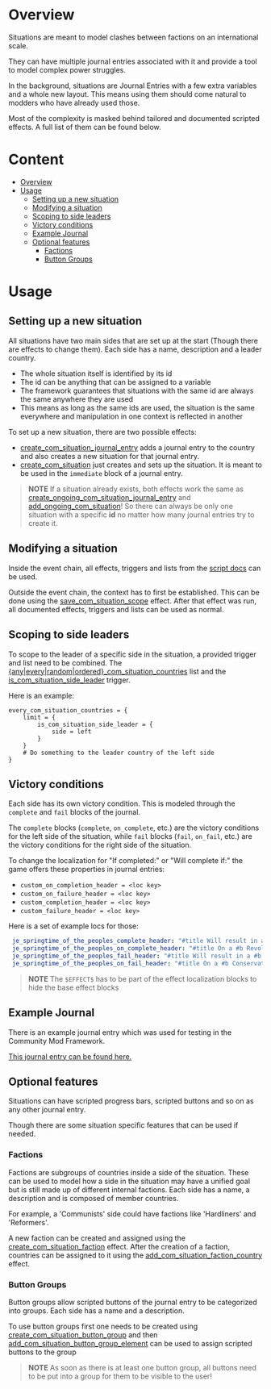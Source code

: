 # Overview
Situations are meant to model clashes between factions on an international scale.

They can have multiple journal entries associated with it and provide a tool to model complex power struggles.

In the background, situations are Journal Entries with a few extra variables and a whole new layout.
This means using them should come natural to modders who have already used those.

Most of the complexity is masked behind tailored and documented scripted effects.
A full list of them can be found below.



# Content
* [Overview](#overview)
* [Usage](#usage)
  * [Setting up a new situation](#setting-up-a-new-situation)
  * [Modifying a situation](#modifying-a-situation)
  * [Scoping to side leaders](#scoping-to-side-leaders)
  * [Victory conditions](#victory-conditions)
  * [Example Journal](#victory-conditions)
  * [Optional features](#optional-features)
    * [Factions](#factions)
    * [Button Groups](#button-groups)

# Usage
## Setting up a new situation
All situations have two main sides that are set up at the start (Though there are effects to change them).
Each side has a name, description and a leader country.

- The whole situation itself is identified by its id
- The id can be anything that can be assigned to a variable
- The framework guarantees that situations with the same id are always the same anywhere they are used
- This means as long as the same ids are used, the situation is the same everywhere and manipulation in one context is reflected in another

To set up a new situation, there are two possible effects:
* [create_com_situation_journal_entry](SITUATIONS_SCRIPT_DOCS.md#effect-create_com_situation_journal_entry) adds a journal entry to the country and also creates a new situation for that journal entry.
* [create_com_situation](SITUATIONS_SCRIPT_DOCS.md#effect-create_com_situation) just creates and sets up the situation. It is meant to be used in the `immediate` block of a journal entry.

> **NOTE** If a situation already exists,
> both effects work the same as [create_ongoing_com_situation_journal_entry](SITUATIONS_SCRIPT_DOCS.md#effect-create_ongoing_com_situation_journal_entry) and [add_ongoing_com_situation](SITUATIONS_SCRIPT_DOCS.md#effect-add_ongoing_com_situation)!
> So there can always be only one situation with a specific **id** no matter how many journal entries try to create it.

## Modifying a situation
Inside the event chain, all effects, triggers and lists from the [script docs](SITUATIONS_SCRIPT_DOCS.md) can be used.

Outside the event chain, the context has to first be established.
This can be done using the [save_com_situation_scope](SITUATIONS_SCRIPT_DOCS.md#effect-save_com_situation_scope) effect.
After that effect was run, all documented effects, triggers and lists can be used as normal.

## Scoping to side leaders
To scope to the leader of a specific side in the situation, a provided trigger and list need to be combined.
The [{any|every|random|ordered}_com_situation_countries](SITUATIONS_SCRIPT_DOCS.md#list-anyeveryrandomordered_com_situation_countries) list
and the  [is_com_situation_side_leader](SITUATIONS_SCRIPT_DOCS.md#trigger-is_com_situation_side_leader) trigger.

Here is an example:
```
every_com_situation_countries = {
    limit = {
        is_com_situation_side_leader = {
            side = left
        }
    }
    # Do something to the leader country of the left side
}
```

## Victory conditions
Each side has its own victory condition.
This is modeled through the `complete` and `fail` blocks of the journal.

The `complete` blocks (`complete`, `on_complete`, etc.)
are the victory conditions for the left side of the situation,
while `fail` blocks (`fail`, `on_fail`, etc.) are the victory conditions for the right side of the situation.

To change the localization for "If completed:" or "Will complete if:"
the game offers these properties in journal entries:
- `custom_on_completion_header = <loc key>`
- `custom_on_failure_header = <loc key>`
- `custom_completion_header = <loc key>`
- `custom_failure_header = <loc key>`

Here is a set of example locs for those:
```yaml
 je_springtime_of_the_peoples_complete_header: "#title Will result in a #b Revolutionary#! victory if:#!\n"
 je_springtime_of_the_peoples_on_complete_header: "#title On a #b Revolutionary#! victory:#!\n$EFFECT$"
 je_springtime_of_the_peoples_fail_header: "#title Will result in a #b Conservative#! victory if:#!\n"
 je_springtime_of_the_peoples_on_fail_header: "#title On a #b Conservative#! victory:#!\n$EFFECT$"
```
> **NOTE** The `$EFFECT$` has to be part of the effect localization blocks to hide the base effect blocks

## Example Journal
There is an example journal entry which was used for testing in the Community Mod Framework.

[This journal entry can be found here.](/common/journal_entries/com_rise_of_communism.txt)

## Optional features
Situations can have scripted progress bars, scripted buttons and so on as any other journal entry.

Though there are some situation specific features that can be used if needed.

### Factions
Factions are subgroups of countries inside a side of the situation.
These can be used to model how a side in the situation may have a unified goal but is still made up of different internal factions.
Each side has a name, a description and is composed of member countries.

For example, a 'Communists' side could have factions like 'Hardliners' and 'Reformers'.

A new faction can be created and assigned using the [create_com_situation_faction](SITUATIONS_SCRIPT_DOCS.md#effect-create_com_situation_faction) effect.
After the creation of a faction,
countries can be assigned to it using the [add_com_situation_faction_country](SITUATIONS_SCRIPT_DOCS.md#effect-add_com_situation_faction_country) effect.

### Button Groups
Button groups allow scripted buttons of the journal entry to be categorized into groups.
Each side has a name and a description.

To use button groups first one needs to be created using [create_com_situation_button_group](SITUATIONS_SCRIPT_DOCS.md#effect-create_com_situation_button_group)
and then [add_com_situation_button_group_element](SITUATIONS_SCRIPT_DOCS.md#effect-add_com_situation_button_group_element) can be used to assign scripted buttons to the group

> **NOTE** As soon as there is at least one button group, all buttons need to be put into a group for them to be visible to the user!